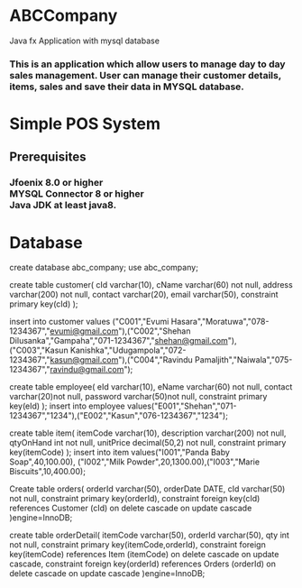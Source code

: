 # ABCCompany
Java fx Application with mysql database

<h3>This is an application which allow users to manage day to day sales management. User can manage their customer details, items, sales and save their data in MYSQL database.</h>

<H1>Simple POS System</H>
<h2>Prerequisites</h2>

<h3>
Jfoenix 8.0 or higher<br/>
MYSQL Connector 8 or higher<br/>
Java JDK at least java8.<br/>
</h3>

<h1>Database</h1>
<p>
create database abc_company;
use abc_company;

create table customer(
cId varchar(10),
cName varchar(60) not null,
address varchar(200) not null,
contact varchar(20),
email varchar(50),
constraint primary key(cId)
);


insert into customer values ("C001","Evumi Hasara","Moratuwa","078-1234367","evumi@gmail.com"),("C002","Shehan Dilusanka","Gampaha","071-1234367","shehan@gmail.com"),
("C003","Kasun Kanishka","Udugampola","072-1234367","kasun@gmail.com"),("C004","Ravindu Pamaljith","Naiwala","075-1234367","ravindu@gmail.com");

create table employee(
eId varchar(10),
eName varchar(60) not null,
contact varchar(20)not null,
password varchar(50)not null,
constraint primary key(eId)
);
 insert into employee values("E001","Shehan","071-1234367","1234"),("E002","Kasun","076-1234367","1234");

create table item(
itemCode varchar(10),
description varchar(200) not null,
qtyOnHand int not null,
unitPrice decimal(50,2) not null,
constraint primary key(itemCode)
);
insert into item values("I001","Panda Baby Soap",40,100.00),
("I002","Milk Powder",20,1300.00),("I003","Marie Biscuits",10,400.00);

Create table orders(
orderId varchar(50),
orderDate DATE,
cId varchar(50) not null,
constraint primary key(orderId),
constraint foreign key(cId) references Customer (cId) 
on delete cascade on update cascade
)engine=InnoDB;


create table orderDetail(
itemCode varchar(50),
orderId varchar(50),
qty int not null,
constraint primary key(itemCode,orderId),
constraint foreign key(itemCode) references Item (itemCode) 
on delete cascade on update cascade,
constraint foreign key(orderId) references Orders (orderId) 
on delete cascade on update cascade
)engine=InnoDB;
</p>
